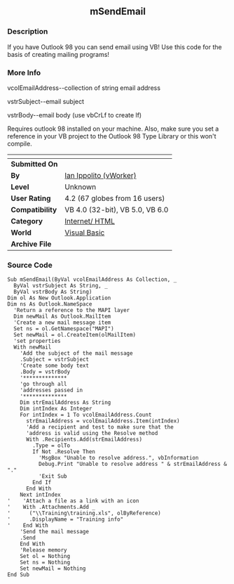﻿<div align="center">

## mSendEmail


</div>

### Description

If you have Outlook 98 you can send email using VB! Use this code for the basis of creating mailing programs!
 
### More Info
 
vcolEmailAddress--collection of string email address

vstrSubject--email subject

vstrBody--email body (use vbCrLf to create lf)

Requires outlook 98 installed on your machine.  Also, make sure you set a reference in your VB project to the Outlook 98 Type Library or this won't compile.


<span>             |<span>
---                |---
**Submitted On**   |
**By**             |[Ian Ippolito \(vWorker\)](https://github.com/Planet-Source-Code/PSCIndex/blob/master/ByAuthor/ian-ippolito-vworker.md)
**Level**          |Unknown
**User Rating**    |4.2 (67 globes from 16 users)
**Compatibility**  |VB 4\.0 \(32\-bit\), VB 5\.0, VB 6\.0
**Category**       |[Internet/ HTML](https://github.com/Planet-Source-Code/PSCIndex/blob/master/ByCategory/internet-html__1-34.md)
**World**          |[Visual Basic](https://github.com/Planet-Source-Code/PSCIndex/blob/master/ByWorld/visual-basic.md)
**Archive File**   |[](https://github.com/Planet-Source-Code/ian-ippolito-vworker-msendemail__1-1286/archive/master.zip)





### Source Code

```
Sub mSendEmail(ByVal vcolEmailAddress As Collection, _
  ByVal vstrSubject As String, _
  ByVal vstrBody As String)
Dim ol As New Outlook.Application
Dim ns As Outlook.NameSpace
  'Return a reference to the MAPI layer
  Dim newMail As Outlook.MailItem
  'Create a new mail message item
  Set ns = ol.GetNamespace("MAPI")
  Set newMail = ol.CreateItem(olMailItem)
  'set properties
  With newMail
    'Add the subject of the mail message
    .Subject = vstrSubject
    'Create some body text
    .Body = vstrBody
    '**************
    'go through all
    'addresses passed in
    '**************
    Dim strEmailAddress As String
    Dim intIndex As Integer
    For intIndex = 1 To vcolEmailAddress.Count
      strEmailAddress = vcolEmailAddress.Item(intIndex)
      'Add a recipient and test to make sure that the
      'address is valid using the Resolve method
      With .Recipients.Add(strEmailAddress)
        .Type = olTo
        If Not .Resolve Then
          'MsgBox "Unable to resolve address.", vbInformation
          Debug.Print "Unable to resolve address " & strEmailAddress & "."
          'Exit Sub
        End If
      End With
    Next intIndex
'    'Attach a file as a link with an icon
'    With .Attachments.Add _
'      ("\\Training\training.xls", olByReference)
'      .DisplayName = "Training info"
'    End With
    'Send the mail message
    .Send
    End With
    'Release memory
    Set ol = Nothing
    Set ns = Nothing
    Set newMail = Nothing
End Sub
```

